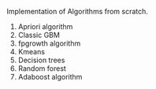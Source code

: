 
Implementation of Algorithms from scratch.
1. Apriori algorithm
2. Classic GBM 
3. fpgrowth algorithm 
4. Kmeans
5. Decision trees
6. Random forest
7. Adaboost algorithm

